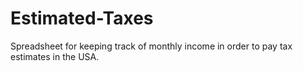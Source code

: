 # Estimated-Taxes
Spreadsheet for keeping track of monthly income in order to pay tax estimates in the USA.

